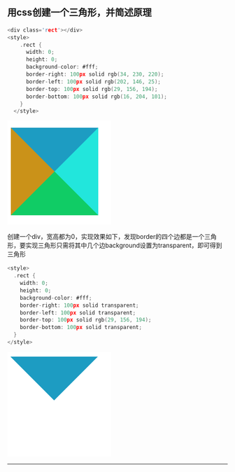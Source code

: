 
## 用css创建一个三角形，并简述原理

```C
<div class='rect'></div>
<style>
    .rect {
      width: 0;
      height: 0;
      background-color: #fff;
      border-right: 100px solid rgb(34, 230, 220);
      border-left: 100px solid rgb(202, 146, 25);
      border-top: 100px solid rgb(29, 156, 194);
      border-bottom: 100px solid rgb(16, 204, 101);
    }
  </style>
```
![三角形](../../images/sanjiaoxing.png)

创建一个div，宽高都为0，实现效果如下，发现border的四个边都是一个三角形，要实现三角形只需将其中几个边background设置为transparent，即可得到三角形

```C
<style>
  .rect {
    width: 0;
    height: 0;
    background-color: #fff;
    border-right: 100px solid transparent;
    border-left: 100px solid transparent;
    border-top: 100px solid rgb(29, 156, 194);
    border-bottom: 100px solid transparent;
  }
</style>
```
![三角](../../images/sanjiao.png)

---
